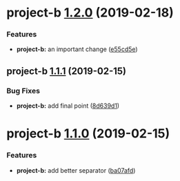 # project-b [1.2.0](https://github.com/DAreRodz/example-monorepo/compare/project-b@1.1.1...project-b@1.2.0) (2019-02-18)


### Features

* **project-b:** an important change ([e55cd5e](https://github.com/DAreRodz/example-monorepo/commit/e55cd5e))

## project-b [1.1.1](https://github.com/darerodz/example-monorepo/compare/project-b@1.1.0...project-b@1.1.1) (2019-02-15)


### Bug Fixes

* **project-b:** add final point ([8d639d1](https://github.com/darerodz/example-monorepo/commit/8d639d1))

# project-b [1.1.0](https://github.com/darerodz/example-monorepo/compare/project-b@1.0.0...project-b@1.1.0) (2019-02-15)


### Features

* **project-b:** add better separator ([ba07afd](https://github.com/darerodz/example-monorepo/commit/ba07afd))
